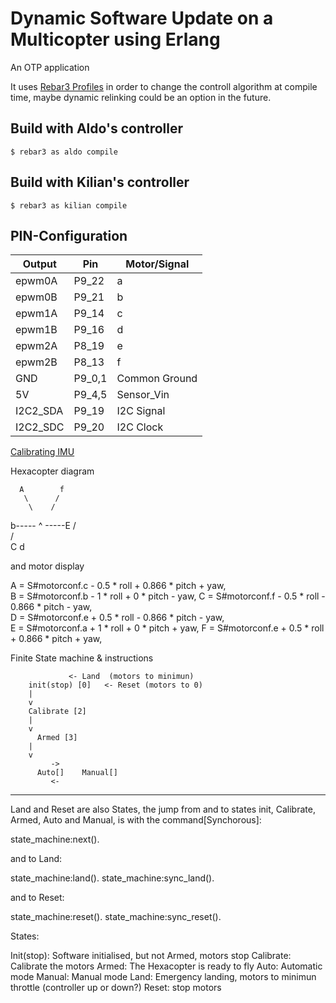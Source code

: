 Dynamic Software Update on a Multicopter using Erlang
=====

An OTP application

It uses [Rebar3 Profiles](https://www.rebar3.org/v3/docs/profiles) in
order to change the controll algorithm at compile time, maybe dynamic
relinking could be an option in the future.

Build with Aldo's controller
-----

    $ rebar3 as aldo compile

Build with Kilian's controller
-----

	$ rebar3 as kilian compile


## PIN-Configuration

Output		| Pin		| Motor/Signal
-----		|-----		|-----
epwm0A		| P9_22 	| a
epwm0B		| P9_21		| b
epwm1A		| P9_14		| c
epwm1B		| P9_16		| d
epwm2A		| P8_19		| e
epwm2B		| P8_13		| f
GND			| P9_0,1	| Common Ground
5V			| P9_4,5	| Sensor_Vin
I2C2_SDA	| P9_19		| I2C Signal
I2C2_SDC	| P9_20		| I2C Clock


[Calibrating IMU](https://www.youtube.com/watch?v=uH7iQrH3GpA)

Hexacopter diagram

      A        f
       \      /
        \    /
  b-----  ^  -----E
        /    \
       /      \
      C        d


and motor display

A = S#motorconf.c - 0.5 * roll + 0.866 * pitch + yaw,	
B = S#motorconf.b - 1 * roll + 0 * pitch - yaw,	
C = S#motorconf.f - 0.5 * roll - 0.866 * pitch - yaw,	
D = S#motorconf.e + 0.5 * roll - 0.866 * pitch - yaw,	
E = S#motorconf.a + 1 * roll + 0 * pitch + yaw,	
F = S#motorconf.e + 0.5 * roll + 0.866 * pitch + yaw,



Finite State machine & instructions



			     <- Land  (motors to minimun)
	    init(stop) [0]   <- Reset (motors to 0)
		|
		v
	    Calibrate [2]
		|
		v
	      Armed [3]
		|
		v
		     ->
	      Auto[]    Manual[]
		     <-

________________________

Land and Reset are also States, the jump from and to states init, Calibrate, Armed, Auto and Manual, is with the command[Synchorous]:

state_machine:next().

and to Land:

state_machine:land().
state_machine:sync_land().

and to Reset:

state_machine:reset().
state_machine:sync_reset().


States:

Init(stop): Software initialised, but not Armed, motors stop 
Calibrate: Calibrate the motors
Armed: The Hexacopter is ready to fly
Auto: Automatic mode
Manual: Manual mode
Land: Emergency landing, motors to minimun throttle (controller up or down?)
Reset: stop motors